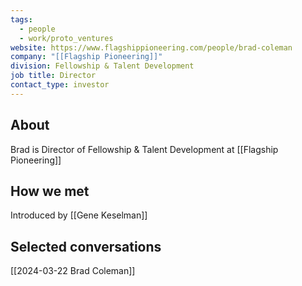```yaml
---
tags:
  - people
  - work/proto_ventures
website: https://www.flagshippioneering.com/people/brad-coleman
company: "[[Flagship Pioneering]]"
division: Fellowship & Talent Development
job title: Director
contact_type: investor
---
```

## About
Brad is Director of Fellowship & Talent Development at [[Flagship Pioneering]]

## How we met
Introduced by [[Gene Keselman]]

## Selected conversations
[[2024-03-22 Brad Coleman]]